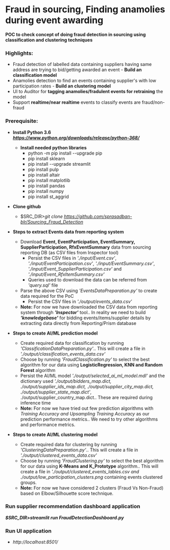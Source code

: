 # Fraud in sourcing, Finding anamolies during event awarding

**POC to check concept of doing fraud detection in sourcing using classification and clustering techniques**

### Highlights:
  * Fraud detection of labelled data containing suppliers having same address are trying to bid/getting awarded an event - **Build an classification model**
  * Anamolies detection to find an events containing supplier's with low participation rates - **Build an clustering model**
  * UI to Auditor for **tagging anamolies/fradulent events for retraining** the model
  * Support **realtime/near realtime** events to classify events are fraud/non-fraud

### Prerequisite:
  * **Install Python 3.6 *https://www.python.org/downloads/release/python-368/*** 
	* **Install needed python libraries**
		- python -m pip install --upgrade pip
		- pip install sklearn
		- pip install --upgrade streamlit
		- pip install pulp
		- pip install altair
		- pip install matplotlib
		- pip install pandas
		- pip install numpy
        - pip install st_aggrid

  * **Clone github**
    - $SRC_DIR>*git clone https://github.com/sprasadban-blr/Sourcing_Fraud_Detection*

* **Steps to extract Events data from reporting system**
    - Download **Event, EventParticipation, EventSummary, SupplierParticipation, RfxEventSummary** data from sourcing reporting DB (as CSV files from Inspector tool)
      * Persist the CSV files in *'./input/Event.csv'*, *'./input/EventParticipation.csv'*, *'./input/EventSummary.csv'*, *'./input/Event_SupplierParticipation.csv'* and *'./input/Event_RfxItemSummary.csv'*
      * Queries used to download the data can be referred from *'query.sql'* file
    - Parse the above CSV using *'EventsDataPreparation.py'* to create data required for the PoC
      * Persist the CSV files in *'./output/events_data.csv'*
    - **Note:** For now we have downloaded the CSV data from reporting system through ***'Inspector'*** tool.. In reality we need to build ***'knowledgebase'*** for bidding events/items/supplier details by extracting data directly from Reporting/Prism database

* **Steps to create AI/ML prediction model**
    - Create required data for classification by running *'ClassificationDataPreparation.py'*.. This will create a file in *'./output/classification_events_data.csv'*
	- Choose by running *'FraudClassification.py'* to select the best algorithm for our data using **LogisticRegression, KNN and Random Forest** algorithm
    - Persist the AI/ML model *'./output/selected_ai_ml_model.mdl'* and the dictionary used *'./output/bidders_map.dict, ./output/supplier_ids_map.dict, ./output/supplier_city_map.dict, ./output/supplier_state_map.dict'*, ./output/supplier_country_map.dict.. These are required during inference time
    - **Note:** For now we have tried out few prediction algorithms with *Training Accuracy and Upsampling Training Accuracy* as our prediction performance metrics.. We need to try other algorithms and performance metrics.

* **Steps to create AI/ML clustering model**
    - Create required data for clustering by running *'ClusteringDataPreparation.py'*.. This will create a file in *'./output/clustered_events_data.csv'*
	- Choose by running *'FraudClustering.py'* to select the best algorithm for our data using **K-Means and K_Prototype** algorithm.. This will create a file in *'./output/clustered_events_lables.csv and ./output/low_participation_clusters.png* containing events clustered groups.
	- **Note:** For now we have considered 2 clusters (Fraud Vs Non-Fraud) based on Elbow/Silhouette score technique.

### Run supplier recommendation dashboard application 
  ***$SRC_DIR>streamlit run FraudDetectionDashboard.py***

### Run UI application
  * *http://localhost:8501/*